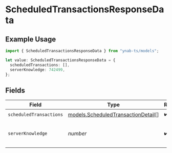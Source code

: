 # ScheduledTransactionsResponseData

## Example Usage

```typescript
import { ScheduledTransactionsResponseData } from "ynab-ts/models";

let value: ScheduledTransactionsResponseData = {
  scheduledTransactions: [],
  serverKnowledge: 742499,
};
```

## Fields

| Field                                                                          | Type                                                                           | Required                                                                       | Description                                                                    |
| ------------------------------------------------------------------------------ | ------------------------------------------------------------------------------ | ------------------------------------------------------------------------------ | ------------------------------------------------------------------------------ |
| `scheduledTransactions`                                                        | [models.ScheduledTransactionDetail](../models/scheduledtransactiondetail.md)[] | :heavy_check_mark:                                                             | N/A                                                                            |
| `serverKnowledge`                                                              | *number*                                                                       | :heavy_check_mark:                                                             | The knowledge of the server                                                    |